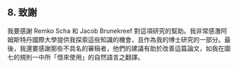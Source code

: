 ## 8. 致謝

我要感謝 Remko Scha 和 Jacob Brunekreef 對這項研究的幫助。我非常感激阿姆斯特丹國際大學提供我探索這些知識的機會，且作為我的博士研究的一部分。最後，我還要感謝那些不具名的審稿者，他們的建議有助於改善這篇論文，如我在圖七的規則一中所「借來使用」的自然語言之翻譯。
